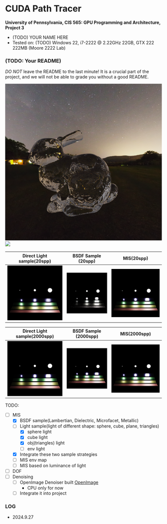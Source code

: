 CUDA Path Tracer
================

**University of Pennsylvania, CIS 565: GPU Programming and Architecture, Project 3**

* (TODO) YOUR NAME HERE
* Tested on: (TODO) Windows 22, i7-2222 @ 2.22GHz 22GB, GTX 222 222MB (Moore 2222 Lab)

### (TODO: Your README)

*DO NOT* leave the README to the last minute! It is a crucial part of the
project, and we will not be able to grade you without a good README.

![](img2024/glassbunny2.png)
![](img2024/camera.png)

| Direct Light sample(20spp)   | BSDF Sample (20spp)      | MIS(20spp)                  |
| :-----------------------:    | :----------------------: | --------------------------- |
| ![](./img2024/Direct20.png)  | ![](./img2024/BSDF20.png)| ![](./img2024/MIS20.png)    |

| Direct Light sample(2000spp)   | BSDF Sample (2000spp)      | MIS(2000spp)                  |
| :-----------------------:    | :----------------------: | --------------------------- |
| ![](./img2024/Direct2000.png)  | ![](./img2024/BSDF2000.png)| ![](./img2024/MIS2000.png)    |

TODO:
- [ ] MIS
    - [x] BSDF sample(Lambertian, Dielectric, Microfacet, Metallic)
    - [ ] Light sample(light of different shape: sphere, cube, plane, triangles)
      - [x] sphere light
      - [x] cube light
      - [x] obj(triangles) light
      - [ ] env light
    - [x] Integrate these two sample strategies
    - [ ] MIS env map
    - [ ] MIS based on luminance of light
- [ ] DOF
- [ ] Denoising
    - [ ] OpenImage Denoiser built [OpenImage](https://www.openimagedenoise.org/)
        - CPU only for now
    - [ ] Integrate it into project

### LOG
- 2024.9.27
  